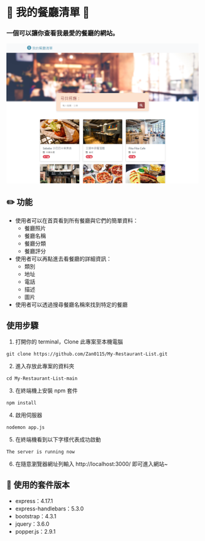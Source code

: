 # :hamburger: 我的餐廳清單 :hamburger:
### 一個可以讓你查看我最愛的餐廳的網站。

![image](https://raw.githubusercontent.com/Zan0115/My-Restaurant-List/main/%E7%B6%B2%E7%AB%99%E9%A6%96%E9%A0%81%E5%9C%96.PNG)
## :pencil2: 功能

- 使用者可以在首頁看到所有餐廳與它們的簡單資料：
  - 餐廳照片
  - 餐廳名稱
  - 餐廳分類
  - 餐廳評分
- 使用者可以再點進去看餐廳的詳細資訊：
  - 類別
  - 地址
  - 電話
  - 描述
  - 圖片
- 使用者可以透過搜尋餐廳名稱來找到特定的餐廳

## 使用步驟
1. 打開你的 terminal，Clone 此專案至本機電腦
```
git clone https://github.com/Zan0115/My-Restaurant-List.git
```
2. 進入存放此專案的資料夾
```
cd My-Restaurant-List-main
```
3. 在終端機上安裝 npm 套件
```
npm install
```
4. 啟用伺服器
```
nodemon app.js
```
5. 在終端機看到以下字樣代表成功啟動
```
The server is running now
```
6. 在隨意瀏覽器網址列輸入 http://localhost:3000/ 即可進入網站~

## :wrench: 使用的套件版本
- express：4.17.1
- express-handlebars：5.3.0
- bootstrap：4.3.1
- jquery：3.6.0
- popper.js：2.9.1
  

